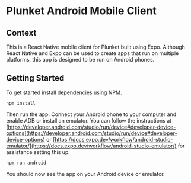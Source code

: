 # Plunket Android Mobile Client

## Context

This is a React Native mobile client for Plunket built using Expo. Although React Native and Expo can be used to create apps that run on multiple platforms, this app is designed to be run on Android phones.

## Getting Started

To get started install dependencies using NPM.

```
npm install
```

Then run the app. Connect your Android phone to your computer and enable ADB or install an emulator. You can follow the instructions at [https://developer.android.com/studio/run/device#developer-device-options](https://developer.android.com/studio/run/device#developer-device-options) or [https://docs.expo.dev/workflow/android-studio-emulator/](https://docs.expo.dev/workflow/android-studio-emulator/) for assistance setting this up.

```
npm run android
```

You should now see the app on your Android device or emulator.
